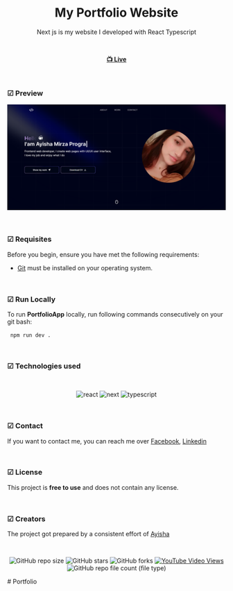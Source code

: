 
<div align="center">

  <h1 align="center">My Portfolio Website</h1>

  Next js is my website I developed with React Typescript <br /> 

<br>	

  <a href="https://kitty-ruddy.vercel.app/"><strong> 📺 Live</strong></a> 

</div>

<br />

### ☑ Preview

![PortfolioApp](./public/portfel.png)

<br>

### ☑ Requisites

Before you begin, ensure you have met the following requirements:

* [Git](https://git-scm.com/downloads "Download Git")  must be installed on your operating system.

<br>

### ☑ Run Locally

To run **PortfolioApp** locally, run following commands consecutively on your git bash:
```
 npm run dev .
```


<br>

### ☑ Technologies used

<br>

<div align="center">

![react](https://repository-images.githubusercontent.com/37153337/9d0a6780-394a-11eb-9fd1-6296a684b124)
![next](https://gorzelinski.com/static/1db41e3ecd311724a15306b270d99dd9/6e87d/next-js-logo.png)
![typescript](https://media.dev.to/cdn-cgi/image/width=1000,height=420,fit=cover,gravity=auto,format=auto/https%3A%2F%2Fdev-to-uploads.s3.amazonaws.com%2Fuploads%2Farticles%2Fjaha71mccl3tg1ifvxsg.png)

</div>

<br>

### ☑ Contact

If you want to contact me, you can reach me over [Facebook](https://www.facebook.com/melan.xolik.39?mibextid=ZbWKwL),  [Linkedin](https://www.linkedin.com/in/ayshen-mirzayeva-462077167/)

<br>

### ☑ License

This project is **free to use** and does not contain any license.


<br>

### ☑ Creators

The project got prepared by a consistent effort of [Ayisha](https://github.com/ayshenm) 

<br>

<div align="center">
  
  ![GitHub repo size](https://img.shields.io/github/repo-size/ayshenm/PortfolioApp)
  ![GitHub stars](https://img.shields.io/github/stars/ayshenm/PortfolioApp?style=social)
  ![GitHub forks](https://img.shields.io/github/forks/ayshenm/PortfolioApp?style=social)
  [![YouTube Video Views](https://img.shields.io/youtube/views/xwXGdpRuSiQ?style=social)](https://youtube.com)
  ![GitHub repo file count (file type)](https://img.shields.io/github/directory-file-count/ayshenm/PortfolioApp)

</div>
# Portfolio
